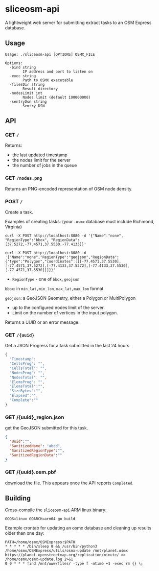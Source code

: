 # sliceosm-api

A lightweight web server for submitting extract tasks to an OSM Express database.

## Usage

```
Usage: ./sliceosm-api [OPTIONS] OSMX_FILE

Options:
  -bind string
        IP address and port to listen on
  -exec string
        Path to OSMX executable
  -filesDir string
        Result directory
  -nodesLimit int
        Nodes limit (default 100000000)
  -sentryDsn string
        Sentry DSN
```

## API

### GET `/`

Returns:

- the last updated timestamp
- the nodes limit for the server
- the number of jobs in the queue

### GET `/nodes.png`

Returns an PNG-encoded representation of OSM node density.

### POST `/`

Create a task.

Examples of creating tasks: (your `.osmx` database must include Richmond, Virginia)

```
curl -X POST http://localhost:8080 -d '{"Name":"none", "RegionType":"bbox", "RegionData":[37.5272,-77.4571,37.5530,-77.4133]}'

curl -X POST http://localhost:8080 -d '{"Name":"none","RegionType":"geojson","RegionData":{"type":"Polygon","coordinates":[[[-77.4571,37.5530],[-77.4571,37.5272],[-77.4133,37.5272],[-77.4133,37.5530],[-77.4571,37.5530]]]}}'
```

- `RegionType` - one of `bbox`, `geojson`

`bbox`: in `min_lat,min_lon,max_lat,max_lon` format

`geojson`: a GeoJSON Geometry, either a Polygon or MultiPolygon 

* up to the configured nodes limit of the server.
* Limit on the number of vertices in the input polygon.

Returns a UUID or an error message.

### GET `/{uuid}`

Get a JSON Progress for a task submitted in the last 24 hours.

```js
{
  "Timestamp": 
  "CellsProg": "",
  "CellsTotal": "",
  "NodesProg": "",
  "NodesTotal": "",
  "ElemsProg": "",
  "ElemsTotal":"",
  "SizeBytes":"",
  "Elapsed":"",
  "Complete":""
}
```

### GET /{uuid}_region.json

get the GeoJSON submitted for this task.

```json
{
  "Uuid":"",
  "SanitizedName": "abcd",
  "SanitizedRegionType":"",
  "SanitizedRegionData":""
}
```

### GET /{uuid}.osm.pbf

download the file. This appears once the API reports `Completed`.

## Building

Cross-compile the `sliceosm-api` ARM linux binary:

```
GOOS=linux GOARCH=arm64 go build
```

Example crontab for updating an osmx database and cleaning up results older than one day:

```
PATH=/home/osmx/OSMExpress:$PATH
* * * * * /bin/sleep 8 && /usr/bin/python3 /home/osmx/OSMExpress/utils/osmx-update /mnt/planet.osmx https://planet.openstreetmap.org/replication/minute/ >> /home/osmx/osmx-update.log 2>&1
0 0 * * * find /mnt/www/files/ -type f -mtime +1 -exec rm {} \;
```

